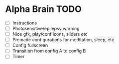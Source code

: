 # Alpha Brain TODO

- [ ] Instructions
- [ ] Photosensitive/epilepsy warning
- [ ] Nice gfx, play/conf icons, sliders etc
- [ ] Premade configurations for meditation, sleep, etc
- [ ] Config fullscreen
- [ ] Transition from config A to config B
- [ ] Timer
